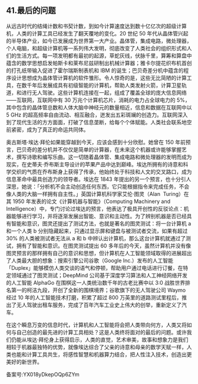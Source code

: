 ## 41.最后的问题
从远古时代的结绳计数和书契计数，到如今计算速度达到数十亿亿次的超级计算机，人类的计算工具已经发生了翻天覆地的变化。20 世纪 50 年代从晶体管兴起的半导体产业，如今已发展成为世界第一大产业。晶体管，集成电路，微处理器，个人电脑，和超级计算机等一系列伟大发明，彻底改变了人类社会的组织形式和人们的生活方式。每一项发明都有最初的起源，草蛇灰线，伏脉千里，算筹和算盘中蕴含的数学思想启发帕斯卡和莱布尼兹研制出机械计算器；雅卡尔提花织布机首创的打孔纸带输入促进了霍尔瑞斯制表机和 IBM 的诞生；巴贝奇差分机中蕴含的程序设计思想成为晶体管计算机的软件雏形。令人惊奇的是，这些无比简陋的计算工具，在数千年后发展成具有初级智能的计算机，帮助人类发射火箭，计算卫星轨道，和进行无人驾驶。这些计算机连接在一起，组成了覆盖全球的庞大信息网络——互联网，互联网中有 30 万兆个计算机芯片，消耗的电力占全球电力的 5%，其中包含的晶体管总数和人体大脑中神经元的数量相近，信息和数据在互联网中以 5 GHz 的超高频率自由流动、相互融合，迸发出五彩斑斓的创造力。互联网深入到了现代生活的方方面面，打破了信息垄断，给每个个体赋能。人类社会联系地空前紧密，成为了真正的命运共同体。


奥古斯塔·埃达·拜伦如果能穿越到今天，应该会感到十分欣慰。她曾在 150 年前预言，巴贝奇的差分机并不仅仅是简单的计算器，在未来这个机器或许能够掌握艺术，撰写诗歌和编写乐曲。这一切随着晶体管、集成电路和微处理器的发明而成为现实，在史蒂夫·乔布斯主导设计的苹果产品中达到巅峰。埃达所拥有的诗意和科学交织的气质在乔布斯身上获得了传承，他始终处于科技和人文的交叉路口，成为信息革命中最具创造力的领导者。埃达在 1843 年提出的另一个预言，也十分引人深思，她说：「分析机不会主动创造任何东西，它只能根据指令来完成任务，不会像人类的大脑一样拥有自主性。」英国计算机科学家艾伦·图灵（Alan  Turing）在其 1950 年发表的论文《计算机器与智能》（Computing Machinery and Intelligence）中，专门讨论过埃达的预言，他表达了极具开创性的反驳论点：机器能够进行学习，并将逐渐发展出智能、意识和主动性。为了辨别机器是否已经具有智能和意识，图灵还提出了测试方法，也就是著名的图灵测试：将一台计算机 a 和一个人类 b 分别隐藏起来，只通过显示屏和键盘与被测试者交流，如果有超过 30% 的人类被测试者无法从 a 和 b 中辨认出计算机，那么这台计算机就通过了测试，拥有了智能和意识。在图灵测试提出 60 多年后的今天，虽然计算机并没有像图灵预言的那样拥有自己的意识和思想，但计算机在人工智能领域取得的进展超出了人类最大胆的想象：搜索引擎公司谷歌（Google Inc.）发布的人工智能「Duplex」能够模仿人类交谈的语气和停顿，帮助用户通过电话进行订餐，在特定领域通过了图灵测试；DeepMind 公司基于深度学习算法和人工神经网络开发的人工智能 AlphaGo 在围棋这一人类统治数千年的古老比赛中以 3:0 战胜世界排名第一的柯洁九段，开创了全新的围棋境界；谷歌旗下的无人驾驶公司 Waymo 经过 10 年的人工智能技术打磨，积累了超过 800 万英里的道路测试里程后，推出了无人驾驶出租车服务，完成了百年汽车工业史上伟大的创举，重新定义了汽车。


在这个瞬息万变的信息时代，计算机和人工智能将会把人类带向何方，人类又将如何与自己创造的最先进的计算工具相处？这是人类终将面对的最后的问题。或许我们仍能从埃达·拜伦身上获得启示，人类的直觉，艺术审美，故事和想象力是我们相较于机器最独特的优势，就像埃达综合了父亲的诗意和母亲的数学天赋一样，人类也能和计算工具共生，将感性智慧和机器算力结合，把人性注入技术，创造出更美好的新世界。


备案号:YX018yDkepOQp6ZYm

